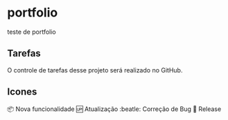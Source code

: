 # portfolio
teste de portfolio

## Tarefas

O controle de tarefas desse projeto será realizado no GitHub.

## Icones

:package: Nova funcionalidade
:up: Atualização
:beatle: Correção de Bug
:checkered_flag: Release